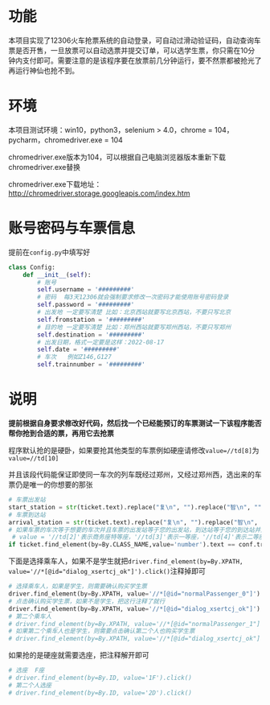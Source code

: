 # 功能

本项目实现了12306火车抢票系统的自动登录，可自动过滑动验证码，自动查询车票是否开售，一旦放票可以自动选票并提交订单，可以选学生票，你只需在10分钟内支付即可。需要注意的是该程序要在放票前几分钟运行，要不然票都被抢光了再运行神仙也抢不到。

# 环境

本项目测试环境：win10，python3，selenium > 4.0，chrome = 104，pycharm，chromedriver.exe = 104

chromedriver.exe版本为104，可以根据自己电脑浏览器版本重新下载chromedriver.exe替换

chromedriver.exe下载地址：http://chromedriver.storage.googleapis.com/index.htm

# 账号密码与车票信息

提前在`config.py`中填写好

```python
class Config:
    def __init__(self):
        # 账号
        self.username = '#########'
        # 密码  每3天12306就会强制要求修改一次密码才能使用账号密码登录
        self.password = '#########'
        # 出发地 一定要写清楚 比如：北京西站就要写北京西站，不要只写北京
        self.fromstation = '#########'
        # 目的地 一定要写清楚 比如：郑州西站就要写郑州西站，不要只写郑州
        self.destination = '#########'
        # 出发日期，格式一定要是这样：2022-08-17
        self.date = '#########'
        # 车次   例如Z146,G127
        self.trainnumber = '#########'
```



# 说明

**提前根据自身要求修改好代码，然后找一个已经能预订的车票测试一下该程序能否帮你抢到合适的票，再用它去抢票**



程序默认抢的是硬卧，如果要抢其他类型的车票例如硬座请修改`value=//td[8]`为`value=//td[10]`

并且该段代码能保证即使同一车次的列车既经过郑州，又经过郑州西，选出来的车票仍是唯一的你想要的那张

```python
# 车票出发站
start_station = str(ticket.text).replace("复\n", "").replace("智\n", "").split('\n')[1]
# 车票到达站
arrival_station = str(ticket.text).replace("复\n", "").replace("智\n", "").split('\n')[2]
# 如果车票的车次等于想要的车次并且车票的出发站等于您的出发站，到达站等于您的到达站并且硬卧的状态不是候补则点击预订，这样可使得车票唯一
 # value = '//td[2]'表示商务座特等座，'//td[3]'表示一等座，'//td[4]'表示二等座，'//td[5]'表示高级软卧，'//td[6]'表示软卧 ，'//td[7]'表示动卧，'//td[8]'表示硬卧，'//td[9]'表示软座，td[10]表示硬座
if ticket.find_element(by=By.CLASS_NAME,value='number').text == conf.trainnumber and start_station == conf.fromstation and arrival_station == conf.destination and ticket.find_element(by=By.XPATH, value='//td[8]').text != "候补":

```

下面是选择乘车人，如果不是学生就把`driver.find_element(by=By.XPATH, value='//*[@id="dialog_xsertcj_ok"]').click()`注释掉即可

```python
# 选择乘车人，如果是学生，则需要确认购买学生票
driver.find_element(by=By.XPATH, value='//*[@id="normalPassenger_0"]').click()
# 点击确认购买学生票，如果不是学生，把这行注释了就行
driver.find_element(by=By.XPATH, value='//*[@id="dialog_xsertcj_ok"]').click()
# 第二个乘车人
# driver.find_element(by=By.XPATH, value='//*[@id="normalPassenger_1"]').click()
# 如果第二个乘车人也是学生，则需要点击确认第二个人也购买学生票
# driver.find_element(by=By.XPATH, value='//*[@id="dialog_xsertcj_ok"]').click()
```

如果抢的是硬座就需要选座，把注释解开即可

```python
# 选座  F座
# driver.find_element(by=By.ID, value='1F').click()
# 第二个人选座
# driver.find_element(by=By.ID, value='2D').click()
```

